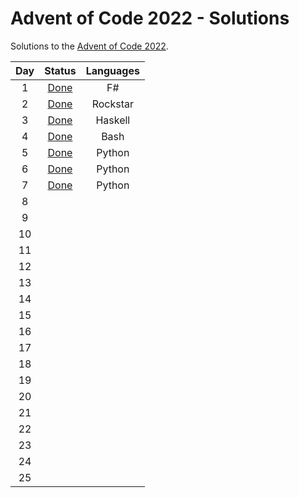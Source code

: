 # Advent of Code 2022 - Solutions

Solutions to the [Advent of Code 2022](https://adventofcode.com/ "AoC").

<center>

| Day | Status |   Languages  |
|:---:|:------:|:------------:|
|  1  |  [Done](https://github.com/Isterdam/aoc2022/tree/main/src/1)  |    F#   |
|  2  |  [Done](https://github.com/Isterdam/aoc2022/tree/main/src/2)  |    Rockstar   |
|  3  |  [Done](https://github.com/Isterdam/aoc2022/tree/main/src/3)  |    Haskell   |
|  4  |  [Done](https://github.com/Isterdam/aoc2022/tree/main/src/4)  |    Bash   |
|  5  |  [Done](https://github.com/Isterdam/aoc2022/tree/main/src/5)  |    Python   |
|  6  |  [Done](https://github.com/Isterdam/aoc2022/tree/main/src/6)  |    Python   |
|  7  |  [Done](https://github.com/Isterdam/aoc2022/tree/main/src/7)  |    Python   |
|  8  |    |       |
|  9  |    |       |
|  10  |    |       |
|  11 |        |              |
|  12 |        |              |
|  13 |        |              |
|  14 |        |              |
|  15 |        |              |
|  16 |        |              |
|  17 |        |              |
|  18 |        |              |
|  19 |        |              |
|  20 |        |              |
|  21 |        |              |
|  22 |        |              |
|  23 |        |              |
|  24 |        |              |
|  25 |        |              |

</center>
